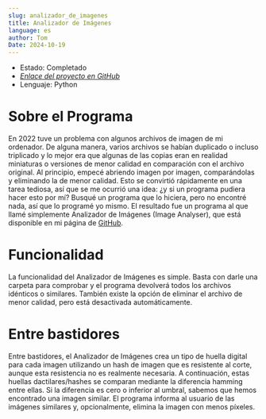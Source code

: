 ```yaml
---
slug: analizador_de_imagenes
title: Analizador de Imágenes
language: es
author: Tom
Date: 2024-10-19
---
```


- Estado: Completado
- [_Enlace del proyecto en GitHub_](https://github.com/tomdpb/Image-Analyser)
- Lenguaje: Python

# Sobre el Programa

En 2022 tuve un problema con algunos archivos de imagen de mi ordenador. De alguna manera, varios archivos se habían duplicado o incluso triplicado y lo mejor era que algunas de las copias eran en realidad miniaturas o versiones de menor calidad en comparación con el archivo original. Al principio, empecé abriendo imagen por imagen, comparándolas y eliminando la de menor calidad. Esto se convirtió rápidamente en una tarea tediosa, así que se me ocurrió una idea: ¿y si un programa pudiera hacer esto por mí? Busqué un programa que lo hiciera, pero no encontré nada, así que lo programé yo mismo.
El resultado fue un programa al que llamé simplemente Analizador de Imágenes (Image Analyser), que está disponible en mi página de [GitHub](https://github.com/tomdpb/Image-Analyser).

# Funcionalidad

La funcionalidad del Analizador de Imágenes es simple. Basta con darle una carpeta para comprobar y el programa devolverá todos los archivos idénticos o similares. También existe la opción de eliminar el archivo de menor calidad, pero está desactivada automáticamente.

# Entre bastidores

Entre bastidores, el Analizador de Imágenes crea un tipo de huella digital para cada imagen utilizando un hash de imagen que es resistente al corte, aunque esta resistencia no es realmente necesaria. A continuación, estas huellas dactilares/hashes se comparan mediante la diferencia hamming entre ellas. Si la diferencia es cero o inferior al umbral, sabemos que hemos encontrado una imagen similar. El programa informa al usuario de las imágenes similares y, opcionalmente, elimina la imagen con menos píxeles.
